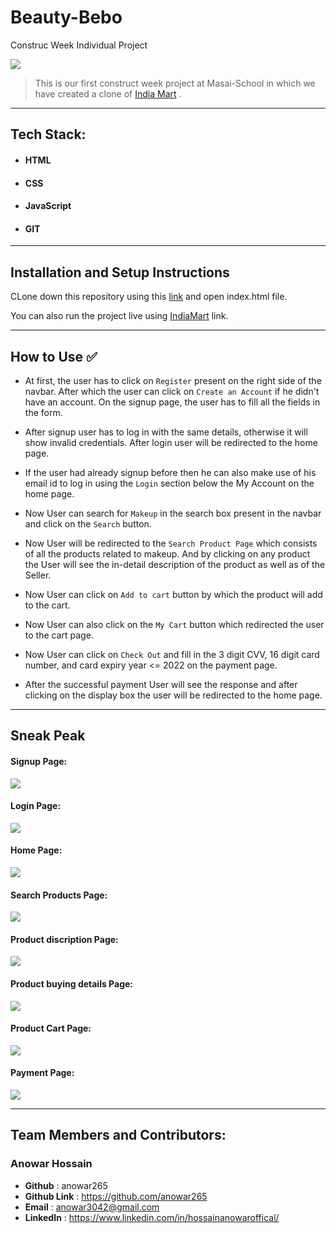 # Beauty-Bebo

Construc Week Individual Project

<img src="https://user-images.githubusercontent.com/91547105/141511587-9f8c0f08-1f5e-47c7-af81-bf70200a43e9.png
">

> This is our first construct week project at Masai-School in which we have created a clone of <a href="https://www.beautybebo.com/">India Mart</a> .

<hr>

## Tech Stack:

- #### HTML
- #### CSS
- #### JavaScript
- #### GIT

<hr>

## Installation and Setup Instructions

CLone down this repository using this <a href="https://github.com/anowar265/Beauty-Bebo">link</a> and open index.html file.

You can also run the project live using <a href="https://github.com/anowar265/Beauty-Bebo">IndiaMart</a> link.

<hr>

## How to Use ✅

- At first, the user has to click on `Register` present on the right side of the navbar. After which the user can click on `Create an Account` if he didn't have an account. On the signup page, the user has to fill all the fields in the form.

- After signup user has to log in with the same details, otherwise it will show invalid credentials. After login user will be redirected to the home page.

- If the user had already signup before then he can also make use of his email id to log in using the `Login` section below the My Account on the home page.

- Now User can search for `Makeup` in the search box present in the navbar and click on the `Search` button.

- Now User will be redirected to the `Search Product Page` which consists of all the products related to makeup. And by clicking on any product the User will see the in-detail description of the product as well as of the Seller.

- Now User can click on `Add to cart` button by which the product will add to the cart.

- Now User can also click on the `My Cart` button which redirected the user to the cart page.

- Now User can click on `Check Out` and fill in the 3 digit CVV, 16 digit card number, and card expiry year <= 2022 on the payment page.

- After the successful payment User will see the response and after clicking on the display box the user will be redirected to the home page.

<hr>

## Sneak Peak

#### Signup Page:

<img src="https://user-images.githubusercontent.com/91547105/141512609-d4c152a1-9ce0-4295-ace1-9fe3ea8dae03.png"/>

#### Login Page:

<img src="https://user-images.githubusercontent.com/16943997/138561232-9f947515-b14a-4365-bce1-bd88e48e2b7d.png" />

#### Home Page:

<img src="![Screenshot (243)](https://user-images.githubusercontent.com/91547105/141511587-9f8c0f08-1f5e-47c7-af81-bf70200a43e9.png)" />

#### Search Products Page:

<img src="https://user-images.githubusercontent.com/16943997/138561262-31790170-c388-4ede-97b7-3dae89085c0d.png" />

#### Product discription Page:

<img src="https://user-images.githubusercontent.com/16943997/138561281-ef6c1fbb-c59f-4782-9cd9-cf34068756e4.png" />

#### Product buying details Page:

<img src="https://user-images.githubusercontent.com/16943997/138561487-cc9f18fb-2dfb-4cc6-a786-a99b0c6458c7.png" />

#### Product Cart Page:

<img src = "https://user-images.githubusercontent.com/16943997/138561528-fe3030e7-9f2c-41f6-8764-14fc0a1b44c0.png" />

#### Payment Page:

<img src="https://user-images.githubusercontent.com/16943997/138561541-4a5298ef-c92f-4f69-b4e5-820f4d450fad.png" />

<hr/>

## Team Members and Contributors:

### Anowar Hossain

- **Github** : anowar265
- **Github Link** : https://github.com/anowar265
- **Email** : anowar3042@gmail.com
- **LinkedIn** : https://www.linkedin.com/in/hossainanowaroffical/
